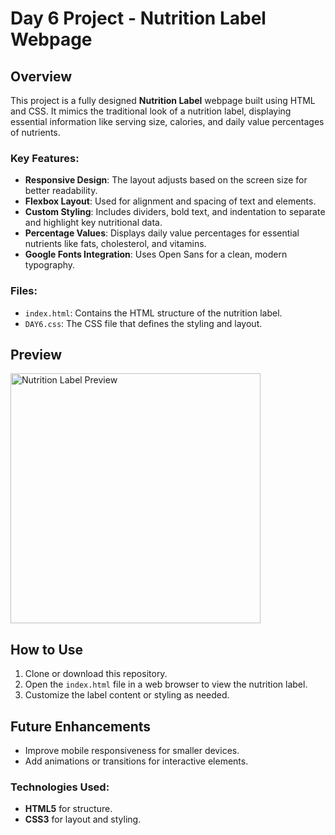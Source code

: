 # Day 6 Project - Nutrition Label Webpage

## Overview
This project is a fully designed **Nutrition Label** webpage built using HTML and CSS. It mimics the traditional look of a nutrition label, displaying essential information like serving size, calories, and daily value percentages of nutrients.

### Key Features:
- **Responsive Design**: The layout adjusts based on the screen size for better readability.
- **Flexbox Layout**: Used for alignment and spacing of text and elements.
- **Custom Styling**: Includes dividers, bold text, and indentation to separate and highlight key nutritional data.
- **Percentage Values**: Displays daily value percentages for essential nutrients like fats, cholesterol, and vitamins.
- **Google Fonts Integration**: Uses Open Sans for a clean, modern typography.

### Files:
- `index.html`: Contains the HTML structure of the nutrition label.
- `DAY6.css`: The CSS file that defines the styling and layout.

## Preview
<img src="https://github.com/user-attachments/assets/6499609f-3143-485c-ae15-82d141a66340" alt="Nutrition Label Preview" width="400px" />

## How to Use
1. Clone or download this repository.
2. Open the `index.html` file in a web browser to view the nutrition label.
3. Customize the label content or styling as needed.

## Future Enhancements
- Improve mobile responsiveness for smaller devices.
- Add animations or transitions for interactive elements.

### Technologies Used:
- **HTML5** for structure.
- **CSS3** for layout and styling.

